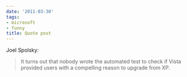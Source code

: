 ```yaml
---
date: '2011-03-30'
tags:
- microsoft
- funny
title: Quote post
---
```


Joel Spolsky:

>It turns out that nobody wrote the automated test to check if Vista provided users with a compelling reason to upgrade from XP.
